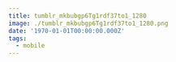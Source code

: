 ```yaml
---
title: tumblr_mkbubgp6Tg1rdf37to1_1280
image: ./tumblr_mkbubgp6Tg1rdf37to1_1280.png
date: '1970-01-01T00:00:00.000Z'
tags:
  - mobile
---
```


